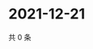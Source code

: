 # 2021-12-21

共 0 条

<!-- BEGIN WEIBO -->
<!-- 最后更新时间 Tue Dec 21 2021 13:10:35 GMT+0800 (China Standard Time) -->

<!-- END WEIBO -->

